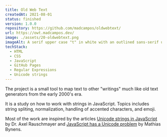 ```yaml
---
title: Old Web Text
createdAt: 2021-08-01
status: finished
version: 1.0.0
repository: https://github.com/madcampos/oldwebtext/
url: https://owt.madcampos.dev/
image: ./assets/20-oldwebtext.png
imageAlt: A serif upper case "t" in white with an outlined sans-serif uppercase "t" in black. On the background a gradient from light green to teal.
techStack:
  - HTML
  - CSS
  - JavaScript
  - GitHub Pages
  - Regular Expressions
  - Unicode strings
---
```


The project is a small tool to map text to other "writings" much like old text generators from the early 2000's era.

It is a study on how to work with strings in JavaScript. Topics includes string spliting, normalization, handling of accented characters, and emoji.

Most of the work are inspired by the articles [Unicode strings in JavaScript](https://2ality.com/2013/09/javascript-unicode.html) by Dr. Axel Rauschmayer and [JavaScript has a Unicode problem](https://mathiasbynens.be/notes/javascript-unicode) by Mathias Bynens.

